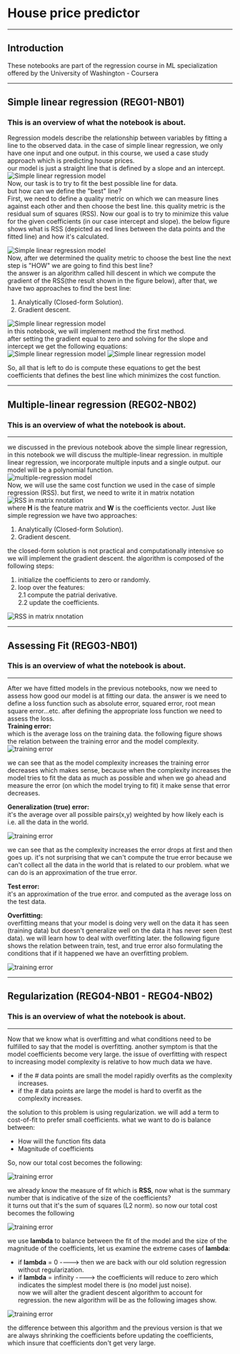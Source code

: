 # House price predictor
_______________________
## Introduction
These notebooks are part of the regression course in ML specialization offered by the University of Washington - Coursera
_______________________
## Simple linear regression (REG01-NB01)
### This is an overview of what the notebook is about.

Regression models describe the relationship between variables by fitting a line to the observed data. in the case of simple linear regression, we only have one input and one output. in this course, we used a case study approach which is predicting house prices.   
our model is just a straight line that is defined by a slope and an intercept.   
![Simple linear regression model](images/simple_model.PNG)  
Now, our task is to try to fit the best possible line for data.   
but how can we define the "best" line?     
First, we need to define a quality metric on which we can measure lines against each other and then choose the best line. this quality metric is the residual sum of squares (RSS). Now our goal is to try to minimize this value for the given coefficients (in our case intercept and slope). the below figure shows what is RSS (depicted as red lines between the data points and the fitted line) and how it's calculated.  

![Simple linear regression model](images/RSS.PNG)  
Now, after we determined the quality metric to choose the best line the next step is "HOW" we are going to find this best line?   
the answer is an algorithm called hill descent in which we compute the gradient of the RSS(the result shown in the figure below), after that, we have two approaches to find the best line:  
1. Analytically (Closed-form Solution).
2. Gradient descent.    

![Simple linear regression model](images/gradients.PNG)  
in this notebook, we will implement method the first method.    
after setting the gradient equal to zero and solving for the slope and intercept we get the following equations:  
![Simple linear regression model](images/w1.PNG) ![Simple linear regression model](images/w0.PNG) 

So, all that is left to do is compute these equations to get the best coefficients that defines the best line which minimizes the cost function. 

________________________________
## Multiple-linear regression (REG02-NB02)
### This is an overview of what the notebook is about.

_____________________________
we discussed in the previous notebook above the simple linear regression, in this notebook we will discuss the multiple-linear regression. in multiple linear regression, we incorporate multiple inputs and a single output. our model will be a polynomial function.   
![multiple-regression model](images/Multi_model.PNG)  
Now, we will use the same cost function we used in the case of simple regression (RSS). but first, we need to write it in matrix notation   
![RSS in matrix nnotation](images/RSS_matrix.PNG)       
where **H** is the feature matrix and **W** is the coefficients vector. Just like simple regression we have two approaches:  
1. Analytically (Closed-form Solution).
2. Gradient descent.   


the closed-form solution is not practical and computationally intensive so we will implement the gradient descent. the algorithm is composed of the following steps:  
1. initialize the coefficients to zero or randomly.
2. loop over the features:  
  2.1 compute the patrial derivative.  
  2.2 update the coefficients.


![RSS in matrix nnotation](images/gradient_algorithm.PNG)

________________________________
## Assessing Fit (REG03-NB01)
### This is an overview of what the notebook is about.  
_____________________________

After we have fitted models in the previous notebooks, now we need to assess how good our model is at fitting our data. the answer is we need to define a loss function such as absolute error, squared error, root mean square error...etc. after defining the appropriate loss function we need to assess the loss.   
**Training error:**  
which is the average loss on the training data. the following figure shows the relation between the training error and the model complexity.   
![training error](images/train_error.PNG)    

we can see that as the model complexity increases the training error decreases which makes sense, because when the complexity increases the model tries to fit the data as much as possible and when we go ahead and measure the error (on which the model trying to fit) it make sense that error decreases.  

**Generalization (true) error:**  
it's the average over all possible pairs(x,y) weighted by how likely each is i.e. all the data in the world.  

![training error](images/true_error.PNG)   


we can see that as the complexity increases the error drops at first and then goes up. it's not surprising that we can't compute the true error because we can't collect all the data in the world that is related to our problem. what we can do is an approximation of the true error.  

**Test error:**   
it's an approximation of the true error. and computed as the average loss on the test data.    

**Overfitting:**   
overfitting means that your model is doing very well on the data it has seen (training data) but doesn't generalize well on the data it has never seen (test data). we will learn how to deal with overfitting later. the following figure shows the relation between train, test, and true error also formulating the conditions that if it happened we have an overfitting problem.

![training error](images/3errors.PNG)

________________________________
## Regularization (REG04-NB01 - REG04-NB02)
### This is an overview of what the notebook is about.  
_____________________________

Now that we know what is overfitting and what conditions need to be fulfilled to say that the model is overfitting. another symptom is that the model coefficients become very large. the issue of overfitting with respect to increasing model complexity is relative to how much data we have.  
- if the # data points are small the model rapidly overfits as the complexity increases.
- if the # data points are large the model is hard to overfit as the complexity increases.

the solution to this problem is using regularization. we will add a term to cost-of-fit to prefer small coefficients. what we want to do is balance between:  
- How will the function fits data
- Magnitude of coefficients   

So, now our total cost becomes the following:   


![training error](images/total_cost.PNG)   

we already know the measure of fit which is **RSS**, now what is the summary number that is indicative of the size of the coefficients?  
it turns out that it's the sum of squares (L2 norm). so now our total cost becomes the following 


![training error](images/total_cost_complete.PNG) 

we use **lambda** to balance between the fit of the model and the size of the magnitude of the coefficients, let us examine the extreme cases of **lambda**:   
- if **lambda** = 0 ----> then we are back with our old solution regression without regularization.
- if **lambda** = infinity ----> the coefficients will reduce to zero which indicates the simplest model there is (no model just noise).   
now we will alter the gradient descent algorithm to account for regression. the new algorithm will be as the following images show.

![training error](images/gradient_regulirized.PNG)    

the difference between this algorithm and the previous version is that we are always shrinking the coefficients before updating the coefficients, which insure that coefficients don't get very large.










